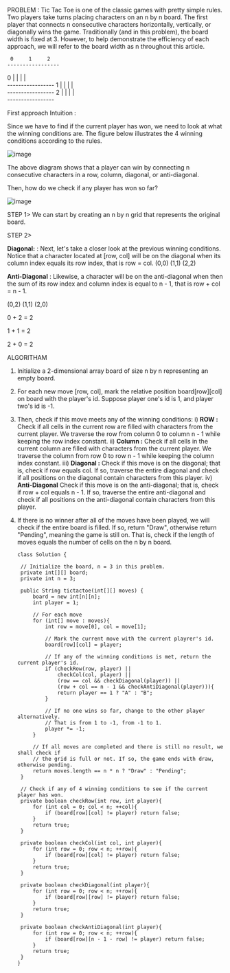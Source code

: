 
PROBLEM : 
Tic Tac Toe is one of the classic games with pretty simple rules. Two players take turns placing characters on an n by n board. The first player that connects n consecutive characters horizontally, vertically, or diagonally wins the game. Traditionally (and in this problem), the board width is fixed at 3. However, to help demonstrate the efficiency of each approach, we will refer to the board width as n throughout this article.

     0     1     2    
    -----------------
  0 |   |     |     |    
    -----------------
  1 |   |     |     |   
    -----------------
  2 |   |     |     |  
    -----------------

First approach Intuition :

Since we have to find if the current player has won, we need to look at what the winning conditions are. The figure below illustrates the 4 winning conditions according to the rules.

![image](https://github.com/gkumarcoder/low-level-design-coding/assets/25560217/3918026a-fa51-46a9-a442-4e42de759511)

The above diagram shows that a player can win by connecting n consecutive characters in a row, column, diagonal, or anti-diagonal.

Then, how do we check if any player has won so far?

![image](https://github.com/gkumarcoder/low-level-design-coding/assets/25560217/4094d927-4c26-4900-a1ad-9f446a59de40)

STEP 1>
We can start by creating an n by n grid that represents the original board.

STEP 2>

**Diagonal:** : Next, let's take a closer look at the previous winning conditions. Notice that a character located at [row, col] will be on the diagonal when its column index equals its row index, that is row = col. 
(0,0) (1,1) (2,2)

**Anti-Diagonal** : Likewise, a character will be on the anti-diagonal when then the sum of its row index and column index is equal to n - 1, 
that is row + col = n - 1.

(0,2) (1,1) (2,0)

0 + 2 = 2

1 + 1 = 2

2 + 0 = 2

ALGORITHAM

1. Initialize a 2-dimensional array board of size n by n representing an empty board.

2. For each new move [row, col], mark the relative position board[row][col] on board with the player's id.
   Suppose player one's id is 1, and player two's id is -1.

3. Then, check if this move meets any of the winning conditions:
   i) **ROW :** Check if all cells in the current row are filled with characters from the current player.
      We traverse the row from column 0 to column n - 1 while keeping the row index constant.
   ii) **Column :** Check if all cells in the current column are filled with characters from the current player.
      We traverse the column from row 0 to row n - 1 while keeping the column index constant.
   iii) **Diagonal :** Check if this move is on the diagonal; that is, check if row equals col. If so, traverse the entire diagonal
       and check if all positions on the diagonal contain characters from this player.
   iv) **Anti-Diagonal** Check if this move is on the anti-diagonal; that is, check if row + col equals n - 1. If so,
       traverse the entire anti-diagonal and check if all positions on the anti-diagonal contain characters from this player.
   
4. If there is no winner after all of the moves have been played, we will check if the entire board is filled.
   If so, return "Draw", otherwise return "Pending", meaning the game is still on. That is, check if the length of moves equals
   the number of cells on the n by n board.


   ```
   class Solution {

    // Initialize the board, n = 3 in this problem.
    private int[][] board;
    private int n = 3;
    
    public String tictactoe(int[][] moves) {
        board = new int[n][n];
        int player = 1;
        
        // For each move
        for (int[] move : moves){
            int row = move[0], col = move[1];

            // Mark the current move with the current playrer's id.
            board[row][col] = player;

            // If any of the winning conditions is met, return the current player's id.
            if (checkRow(row, player) ||
                checkCol(col, player) ||
                (row == col && checkDiagonal(player)) ||
                (row + col == n - 1 && checkAntiDiagonal(player))){
                return player == 1 ? "A" : "B";
            }

            // If no one wins so far, change to the other player alternatively. 
            // That is from 1 to -1, from -1 to 1.
            player *= -1;       
        }

        // If all moves are completed and there is still no result, we shall check if 
        // the grid is full or not. If so, the game ends with draw, otherwise pending.
        return moves.length == n * n ? "Draw" : "Pending";   
    }

    // Check if any of 4 winning conditions to see if the current player has won.
    private boolean checkRow(int row, int player){
        for (int col = 0; col < n; ++col){
            if (board[row][col] != player) return false;
        }
        return true;
    }
    
    private boolean checkCol(int col, int player){
        for (int row = 0; row < n; ++row){
            if (board[row][col] != player) return false;
        }
        return true;
    }
    
    private boolean checkDiagonal(int player){
        for (int row = 0; row < n; ++row){
            if (board[row][row] != player) return false;
        }
        return true;
    }
    
    private boolean checkAntiDiagonal(int player){
        for (int row = 0; row < n; ++row){
            if (board[row][n - 1 - row] != player) return false;
        }
        return true;
    }
   }  

   ```




